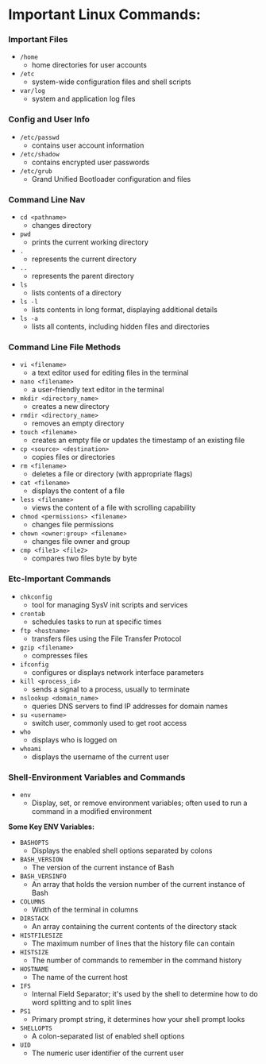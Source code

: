 # Important Linux Commands: 

### Important Files
- `/home` 
    - home directories for user accounts
- `/etc` 
    - system-wide configuration files and shell scripts
- `var/log` 
    - system and application log files

### Config and User Info
- `/etc/passwd`  
    - contains user account information
- `/etc/shadow`  
    - contains encrypted user passwords
- `/etc/grub`  
    - Grand Unified Bootloader configuration and files


### Command Line Nav
- `cd <pathname>`
    - changes directory
- `pwd`
    - prints the current working directory
- `.`
    - represents the current directory
- `..`
    - represents the parent directory
- `ls`
    - lists contents of a directory
- `ls -l`
    - lists contents in long format, displaying additional details
- `ls -a`
    - lists all contents, including hidden files and directories

### Command Line File Methods
- `vi <filename>`
    - a text editor used for editing files in the terminal
- `nano <filename>`
    - a user-friendly text editor in the terminal
- `mkdir <directory_name>`
    - creates a new directory
- `rmdir <directory_name>`
    - removes an empty directory
- `touch <filename>`
    - creates an empty file or updates the timestamp of an existing file
- `cp <source> <destination>`
    - copies files or directories
- `rm <filename>`
    - deletes a file or directory (with appropriate flags)
- `cat <filename>`
    - displays the content of a file
- `less <filename>`
    - views the content of a file with scrolling capability
- `chmod <permissions> <filename>`
    - changes file permissions
- `chown <owner:group> <filename>`
    - changes file owner and group
- `cmp <file1> <file2>`
    - compares two files byte by byte

### Etc-Important Commands 
- `chkconfig`
    - tool for managing SysV init scripts and services
- `crontab`
    - schedules tasks to run at specific times
- `ftp <hostname>`
    - transfers files using the File Transfer Protocol
- `gzip <filename>`
    - compresses files
- `ifconfig`
    - configures or displays network interface parameters
- `kill <process_id>`
    - sends a signal to a process, usually to terminate
- `nslookup <domain_name>`
    - queries DNS servers to find IP addresses for domain names
- `su <username>`
    - switch user, commonly used to get root access
- `who`
    - displays who is logged on
- `whoami`
    - displays the username of the current user

### Shell-Environment Variables and Commands
- `env`
    - Display, set, or remove environment variables; often used to run a command in a modified environment

**Some Key ENV Variables:**
- `BASHOPTS`
    - Displays the enabled shell options separated by colons
- `BASH_VERSION`
    - The version of the current instance of Bash
- `BASH_VERSINFO`
    - An array that holds the version number of the current instance of Bash
- `COLUMNS`
    - Width of the terminal in columns
- `DIRSTACK`
    - An array containing the current contents of the directory stack
- `HISTFILESIZE`
    - The maximum number of lines that the history file can contain
- `HISTSIZE`
    - The number of commands to remember in the command history
- `HOSTNAME`
    - The name of the current host
- `IFS`
    - Internal Field Separator; it's used by the shell to determine how to do word splitting and to split lines
- `PS1`
    - Primary prompt string, it determines how your shell prompt looks
- `SHELLOPTS`
    - A colon-separated list of enabled shell options
- `UID`
    - The numeric user identifier of the current user
